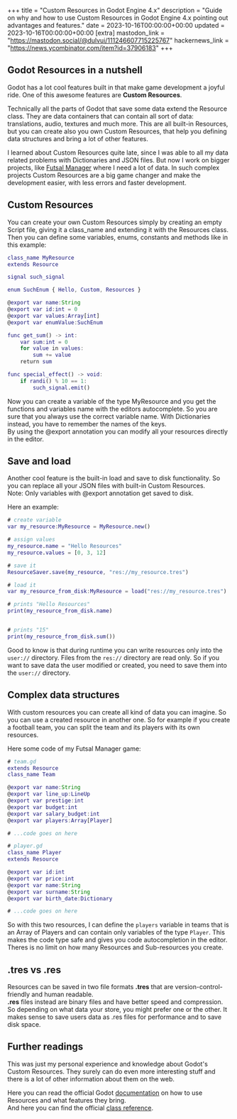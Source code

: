 +++
title = "Custom Resources in Godot Engine 4.x"
description = "Guide on why and how to use Custom Resources in Godot Engine 4.x pointing out advantages and features."
date = 2023-10-16T00:00:00+00:00
updated = 2023-10-16T00:00:00+00:00
[extra]
mastodon_link = "https://mastodon.social/@dulvui/111246607715225767"
hackernews_link = "https://news.ycombinator.com/item?id=37906183"
+++

## Godot Resources in a nutshell
Godot has a lot cool features built in that make game development a joyful ride.
One of this awesome features are **Custom Resources**.

Technically all the parts of Godot that save some data extend the Resource class.
They are data containers that can contain all sort of data: translations, audio, textures and much more.
This are all built-in Resources, but you can create also you own Custom Resources, that help you defining data structures and bring a lot of other features.

I learned about Custom Resources quite late, since I was able to all my data related problems with Dictionaries and JSON files.
But now I work on bigger projects, like [Futsal Manager](https://simondalvai.org/games/futsal-manager/) where I need a lot of data.
In such complex projects Custom Resources are a big game changer and make the development easier, with less errors and faster development.

## Custom Resources
You can create your own Custom Resources simply by creating an empty Script file, giving it a class_name and extending it with the Resources class.
Then you can define some variables, enums, constants and methods like in this example:
```gd
class_name MyResource
extends Resource

signal such_signal

enum SuchEnum { Hello, Custom, Resources }

@export var name:String
@export var id:int = 0
@export var values:Array[int]
@export var enumValue:SuchEnum

func get_sum() -> int:
    var sum:int = 0
    for value in values:
        sum += value
    return sum

func special_effect() -> void:
    if randi() % 10 == 1:
        such_signal.emit()
```

Now you can create a variable of the type MyResource and you get the functions and variables name with the editors autocomplete.
So you are sure that you always use the correct variable name.
With Dictionaries instead, you have to remember the names of the keys.  
By using the @export annotation you can modify all your resources directly in the editor.

## Save and load
Another cool feature is the built-in load and save to disk functionality.
So you can replace all your JSON files with built-in Custom Resources.  
Note: Only variables with @export annotation get saved to disk.

Here an example:
```gd
# create variable
var my_resource:MyResource = MyResource.new()

# assign values
my_resource.name = "Hello Resources"
my_resource.values = [0, 3, 12]

# save it
ResourceSaver.save(my_resource, "res://my_resource.tres")

# load it
var my_resource_from_disk:MyResource = load("res://my_resource.tres")

# prints "Hello Resources"
print(my_resource_from_disk.name)


# prints "15"
print(my_resource_from_disk.sum())

```
Good to know is that during runtime you can write resources only into the `user://` directory.
Files from the `res://` directory are read only.
So if you want to save data the user modified or created, you need to save them into the `user://` directory.

## Complex data structures
With custom resources you can create all kind of data you can imagine.
So you can use a created resource in another one.
So for example if you create a football team, you can split the team and its players with its own resources.

Here some code of my Futsal Manager game:


```gd
# team.gd
extends Resource
class_name Team

@export var name:String
@export var line_up:LineUp
@export var prestige:int
@export var budget:int
@export var salary_budget:int
@export var players:Array[Player]

# ...code goes on here
```

```gd
# player.gd
class_name Player
extends Resource

@export var id:int
@export var price:int
@export var name:String
@export var surname:String
@export var birth_date:Dictionary

# ...code goes on here
```

So with this two resources, I can define the `players` variable in teams that is an Array of Players and can contain only variables of the type `Player`.
This makes the code type safe and gives you code autocompletion in the editor.
Theres is no limit on how many Resources and Sub-resources you create.

## .tres vs .res
Resources can be saved in two file formats **.tres** that are version-control-friendly and human readable.  
**.res** files instead are binary files and have better speed and compression.
So depending on what data your store, you might prefer one or the other.
It makes sense to save users data as .res files for performance and to save disk space.

## Further readings
This was just my personal experience and knowledge about Godot's Custom Resources.
They surely can do even more interesting stuff and there is a lot of other information about them on the web.

Here you can read the official Godot [documentation](https://docs.godotengine.org/en/stable/tutorials/scripting/resources.html) on how to use Resources and what features they bring.  
And here you can find the official [class reference](https://docs.godotengine.org/en/stable/classes/class_resource.html#class-resource).
